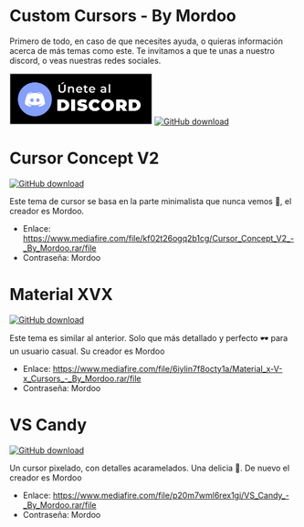 # Custom Cursors - By Mordoo

Primero de todo, en caso de que necesites ayuda, o quieras información acerca de más temas como este. Te invitamos a que te unas a nuestro discord, o veas nuestras redes sociales.

<a href="https://discord.gg/5J3eTpmhEH"><img src="https://raw.githubusercontent.com/MordooDs/CustomCursors/main/Im%C3%A1genes/%C3%9Anete%20al%20discord.png" alt="GitHub download" width="250"></a>
<a href="https://withkoji.com/@Mordoo"><img src="https://github.com/MordooDs/CustomCursors/blob/main/Im%C3%A1genes/Mira%20mis%20redes.png?raw=true" alt="GitHub download" width="250"></a>

# Cursor Concept V2

<a href="https://github.com/MordooDs/CustomCursors/blob/main/Im%C3%A1genes/PreviewConcept.png?raw=true"><img src="https://github.com/MordooDs/CustomCursors/blob/main/Im%C3%A1genes/PreviewConcept.png?raw=true" alt="GitHub download" width="500"></a>

Este tema de cursor se basa en la parte minimalista que nunca vemos 🧨, el creador es Mordoo.

- Enlace: https://www.mediafire.com/file/kf02t26ogq2b1cg/Cursor_Concept_V2_-_By_Mordoo.rar/file
- Contraseña: Mordoo

# Material XVX

<a href="https://github.com/MordooDs/CustomCursors/blob/main/Im%C3%A1genes/Material%20x-V-x-Preview.jpg?raw=true"><img src="https://github.com/MordooDs/CustomCursors/blob/main/Im%C3%A1genes/Material%20x-V-x-Preview.jpg?raw=true" alt="GitHub download" width="500"></a>

Este tema es similar al anterior. Solo que más detallado y perfecto 🕶️ para un usuario casual. Su creador es Mordoo

- Enlace: https://www.mediafire.com/file/6iylin7f8octy1a/Material_x-V-x_Cursors_-_By_Mordoo.rar/file
- Contraseña: Mordoo

# VS Candy

<a href="https://github.com/MordooDs/CustomCursors/blob/main/Im%C3%A1genes/PreviewCandy.png?raw=true"><img src="https://github.com/MordooDs/CustomCursors/blob/main/Im%C3%A1genes/PreviewCandy.png?raw=true" alt="GitHub download" width="500"></a>

Un cursor pixelado, con detalles acaramelados. Una delicia 🤤. De nuevo el creador es Mordoo

- Enlace: https://www.mediafire.com/file/p20m7wml6rex1gi/VS_Candy_-_By_Mordoo.rar/file
- Contraseña: Mordoo
